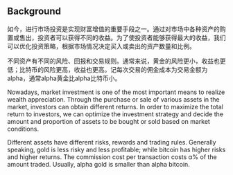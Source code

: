 ## Background

如今，进行市场投资是实现财富增值的重要手段之一。通过对市场中各种资产的购置或售出，投资者可以获得不同的收益。为了使投资者能够获得最大的收益，我们可以优化投资策略，根据市场情况决定买入或卖出的资产数量和比例。

不同资产有不同的风险、回报和交易规则。通常来说，黄金的风险更小，收益也更低；比特币的风险更高，收益也更高。记每次交易的佣金成本为交易金额为alpha，通常alpha黄金比alpha比特币小。

Nowadays, market investment is one of the most important means to realize wealth appreciation. Through the purchase or sale of various assets in the market, investors can obtain different returns. In order to maximize the total return to investors, we can optimize the investment strategy and decide the amount and proportion of assets to be bought or sold based on market conditions.

Different assets have different risks, rewards and trading rules. Generally speaking, gold is less risky and less profitable; while bitcoin has higher risks and higher returns. The commission cost per transaction costs α% of the amount traded. Usually, alpha gold is smaller than alpha bitcoin.

